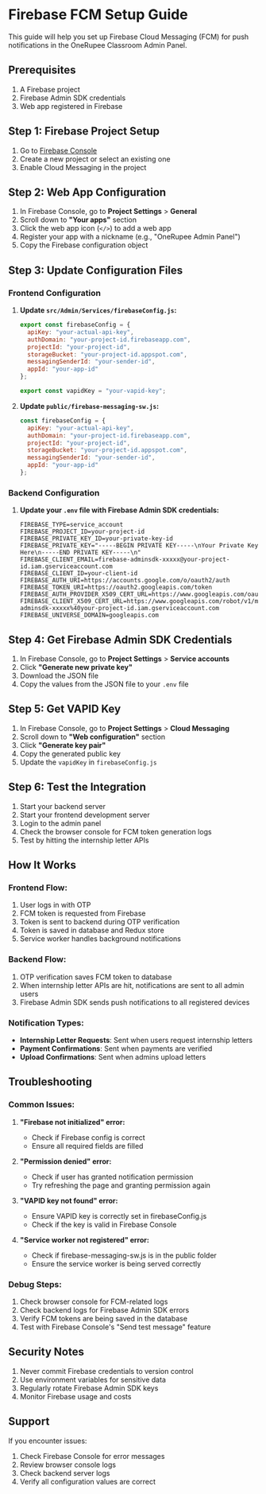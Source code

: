# Firebase FCM Setup Guide

This guide will help you set up Firebase Cloud Messaging (FCM) for push notifications in the OneRupee Classroom Admin Panel.

## Prerequisites

1. A Firebase project
2. Firebase Admin SDK credentials
3. Web app registered in Firebase

## Step 1: Firebase Project Setup

1. Go to [Firebase Console](https://console.firebase.google.com/)
2. Create a new project or select an existing one
3. Enable Cloud Messaging in the project

## Step 2: Web App Configuration

1. In Firebase Console, go to **Project Settings** > **General**
2. Scroll down to **"Your apps"** section
3. Click the web app icon (`</>`) to add a web app
4. Register your app with a nickname (e.g., "OneRupee Admin Panel")
5. Copy the Firebase configuration object

## Step 3: Update Configuration Files

### Frontend Configuration

1. **Update `src/Admin/Services/firebaseConfig.js`:**
   ```javascript
   export const firebaseConfig = {
     apiKey: "your-actual-api-key",
     authDomain: "your-project-id.firebaseapp.com",
     projectId: "your-project-id",
     storageBucket: "your-project-id.appspot.com",
     messagingSenderId: "your-sender-id",
     appId: "your-app-id"
   };
   
   export const vapidKey = "your-vapid-key";
   ```

2. **Update `public/firebase-messaging-sw.js`:**
   ```javascript
   const firebaseConfig = {
     apiKey: "your-actual-api-key",
     authDomain: "your-project-id.firebaseapp.com",
     projectId: "your-project-id",
     storageBucket: "your-project-id.appspot.com",
     messagingSenderId: "your-sender-id",
     appId: "your-app-id"
   };
   ```

### Backend Configuration

1. **Update your `.env` file with Firebase Admin SDK credentials:**
   ```env
   FIREBASE_TYPE=service_account
   FIREBASE_PROJECT_ID=your-project-id
   FIREBASE_PRIVATE_KEY_ID=your-private-key-id
   FIREBASE_PRIVATE_KEY="-----BEGIN PRIVATE KEY-----\nYour Private Key Here\n-----END PRIVATE KEY-----\n"
   FIREBASE_CLIENT_EMAIL=firebase-adminsdk-xxxxx@your-project-id.iam.gserviceaccount.com
   FIREBASE_CLIENT_ID=your-client-id
   FIREBASE_AUTH_URI=https://accounts.google.com/o/oauth2/auth
   FIREBASE_TOKEN_URI=https://oauth2.googleapis.com/token
   FIREBASE_AUTH_PROVIDER_X509_CERT_URL=https://www.googleapis.com/oauth2/v1/certs
   FIREBASE_CLIENT_X509_CERT_URL=https://www.googleapis.com/robot/v1/metadata/x509/firebase-adminsdk-xxxxx%40your-project-id.iam.gserviceaccount.com
   FIREBASE_UNIVERSE_DOMAIN=googleapis.com
   ```

## Step 4: Get Firebase Admin SDK Credentials

1. In Firebase Console, go to **Project Settings** > **Service accounts**
2. Click **"Generate new private key"**
3. Download the JSON file
4. Copy the values from the JSON file to your `.env` file

## Step 5: Get VAPID Key

1. In Firebase Console, go to **Project Settings** > **Cloud Messaging**
2. Scroll down to **"Web configuration"** section
3. Click **"Generate key pair"**
4. Copy the generated public key
5. Update the `vapidKey` in `firebaseConfig.js`

## Step 6: Test the Integration

1. Start your backend server
2. Start your frontend development server
3. Login to the admin panel
4. Check the browser console for FCM token generation logs
5. Test by hitting the internship letter APIs

## How It Works

### Frontend Flow:
1. User logs in with OTP
2. FCM token is requested from Firebase
3. Token is sent to backend during OTP verification
4. Token is saved in database and Redux store
5. Service worker handles background notifications

### Backend Flow:
1. OTP verification saves FCM token to database
2. When internship letter APIs are hit, notifications are sent to all admin users
3. Firebase Admin SDK sends push notifications to all registered devices

### Notification Types:
- **Internship Letter Requests**: Sent when users request internship letters
- **Payment Confirmations**: Sent when payments are verified
- **Upload Confirmations**: Sent when admins upload letters

## Troubleshooting

### Common Issues:

1. **"Firebase not initialized" error:**
   - Check if Firebase config is correct
   - Ensure all required fields are filled

2. **"Permission denied" error:**
   - Check if user has granted notification permission
   - Try refreshing the page and granting permission again

3. **"VAPID key not found" error:**
   - Ensure VAPID key is correctly set in firebaseConfig.js
   - Check if the key is valid in Firebase Console

4. **"Service worker not registered" error:**
   - Check if firebase-messaging-sw.js is in the public folder
   - Ensure the service worker is being served correctly

### Debug Steps:

1. Check browser console for FCM-related logs
2. Check backend logs for Firebase Admin SDK errors
3. Verify FCM tokens are being saved in the database
4. Test with Firebase Console's "Send test message" feature

## Security Notes

1. Never commit Firebase credentials to version control
2. Use environment variables for sensitive data
3. Regularly rotate Firebase Admin SDK keys
4. Monitor Firebase usage and costs

## Support

If you encounter issues:
1. Check Firebase Console for error messages
2. Review browser console logs
3. Check backend server logs
4. Verify all configuration values are correct
